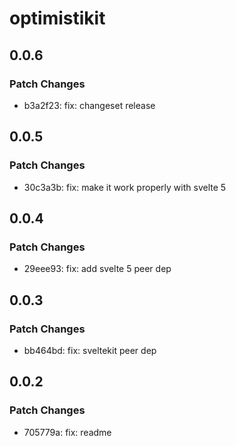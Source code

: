 # optimistikit

## 0.0.6

### Patch Changes

- b3a2f23: fix: changeset release

## 0.0.5

### Patch Changes

- 30c3a3b: fix: make it work properly with svelte 5

## 0.0.4

### Patch Changes

- 29eee93: fix: add svelte 5 peer dep

## 0.0.3

### Patch Changes

- bb464bd: fix: sveltekit peer dep

## 0.0.2

### Patch Changes

- 705779a: fix: readme
